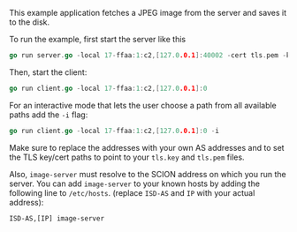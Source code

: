 This example application fetches a JPEG image from the server and saves it to the disk.

To run the example, first start the server like this
```Go
go run server.go -local 17-ffaa:1:c2,[127.0.0.1]:40002 -cert tls.pem -key tls.key
```

Then, start the client:
```Go
go run client.go -local 17-ffaa:1:c2,[127.0.0.1]:0
```

For an interactive mode that lets the user choose a path from all available paths add the `-i` flag:
```Go
go run client.go -local 17-ffaa:1:c2,[127.0.0.1]:0 -i
```

Make sure to replace the addresses with your own AS addresses and to set the TLS key/cert paths to point to your `tls.key` and `tls.pem` files.

Also, `image-server` must resolve to the SCION address on which you run the server. You can add `image-server` to your known hosts by adding the following line to `/etc/hosts`. (replace `ISD-AS` and `IP` with your actual address):
```
ISD-AS,[IP] image-server
```
